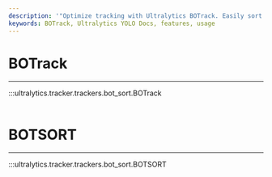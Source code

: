 ```yaml
---
description: '"Optimize tracking with Ultralytics BOTrack. Easily sort and track bots with BOTSORT. Streamline data collection for improved performance."'
keywords: BOTrack, Ultralytics YOLO Docs, features, usage
---
```


# BOTrack
---
:::ultralytics.tracker.trackers.bot_sort.BOTrack
<br><br>

# BOTSORT
---
:::ultralytics.tracker.trackers.bot_sort.BOTSORT
<br><br>